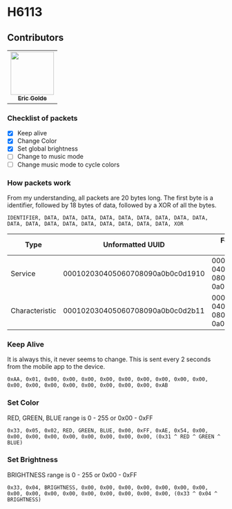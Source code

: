 # H6113
## Contributors
<table>
   <tr>
      <td align="center"><a href="https://github.com/egold555t"><img src="https://github.com/egold555.png" width="100px;"/><br/><sub><b>Eric Golde</b></sub></a><br/></td>
   </tr>
</table>

### Checklist of packets
- [x] Keep alive
- [x] Change Color
- [x] Set global brightness
- [ ] Change to music mode
- [ ] Change music mode to cycle colors

### How packets work
From my understanding, all packets are 20 bytes long. The first byte is a identifier, followed by 18 bytes of data, followed by a XOR of all the bytes.

```
IDENTIFIER, DATA, DATA, DATA, DATA, DATA, DATA, DATA, DATA, DATA, DATA, DATA, DATA, DATA, DATA, DATA, DATA, DATA, DATA, XOR
```

| Type           | Unformatted UUID                 | Formatted UUID                       |
|----------------|----------------------------------|--------------------------------------|
| Service        | 000102030405060708090a0b0c0d1910 | 00010203-0405-0607-0809-0a0b0c0d1910 |
| Characteristic | 000102030405060708090a0b0c0d2b11 | 00010203-0405-0607-0809-0a0b0c0d2b11 |


### Keep Alive
It is always this, it never seems to change. This is sent every 2 seconds from the mobile app to the device.
```
0xAA, 0x01, 0x00, 0x00, 0x00, 0x00, 0x00, 0x00, 0x00, 0x00, 0x00, 0x00, 0x00, 0x00, 0x00, 0x00, 0x00, 0x00, 0x00, 0xAB
```

### Set Color
RED, GREEN, BLUE range is 0 - 255 or 0x00 - 0xFF
```
0x33, 0x05, 0x02, RED, GREEN, BLUE, 0x00, 0xFF, 0xAE, 0x54, 0x00, 0x00, 0x00, 0x00, 0x00, 0x00, 0x00, 0x00, 0x00, (0x31 ^ RED ^ GREEN ^ BLUE)
```

### Set Brightness
BRIGHTNESS range is 0 - 255 or 0x00 - 0xFF
```
0x33, 0x04, BRIGHTNESS, 0x00, 0x00, 0x00, 0x00, 0x00, 0x00, 0x00, 0x00, 0x00, 0x00, 0x00, 0x00, 0x00, 0x00, 0x00, 0x00, (0x33 ^ 0x04 ^ BRIGHTNESS)
```